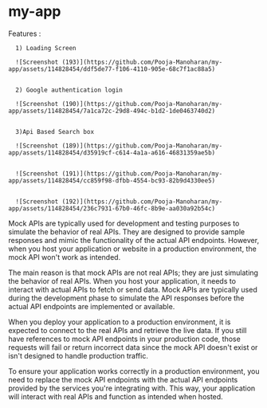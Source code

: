 # my-app
 Features :

      1) Loading Screen

      ![Screenshot (193)](https://github.com/Pooja-Manoharan/my-app/assets/114828454/ddf5de77-f106-4110-905e-68c7f1ac88a5)


      2) Google authentication login 

      ![Screenshot (190)](https://github.com/Pooja-Manoharan/my-app/assets/114828454/7a1ca72c-29d8-494c-b1d2-1de0463740d2)


      3)Api Based Search box

      ![Screenshot (189)](https://github.com/Pooja-Manoharan/my-app/assets/114828454/d35919cf-c614-4a1a-a616-46831359ae5b)


      ![Screenshot (191)](https://github.com/Pooja-Manoharan/my-app/assets/114828454/cc859f98-dfbb-4554-bc93-82b9d4330ee5)


      ![Screenshot (192)](https://github.com/Pooja-Manoharan/my-app/assets/114828454/236c7931-67b0-46fc-8b9e-aa030a92b54c)


      
Mock APIs are typically used for development and testing purposes to simulate the behavior of real APIs. They are designed to provide sample responses and mimic the functionality of the actual API endpoints. However, when you host your application or website in a production environment, the mock API won't work as intended.

The main reason is that mock APIs are not real APIs; they are just simulating the behavior of real APIs. When you host your application, it needs to interact with actual APIs to fetch or send data. Mock APIs are typically used during the development phase to simulate the API responses before the actual API endpoints are implemented or available.

When you deploy your application to a production environment, it is expected to connect to the real APIs and retrieve the live data. If you still have references to mock API endpoints in your production code, those requests will fail or return incorrect data since the mock API doesn't exist or isn't designed to handle production traffic.

To ensure your application works correctly in a production environment, you need to replace the mock API endpoints with the actual API endpoints provided by the services you're integrating with. This way, your application will interact with real APIs and function as intended when hosted.
